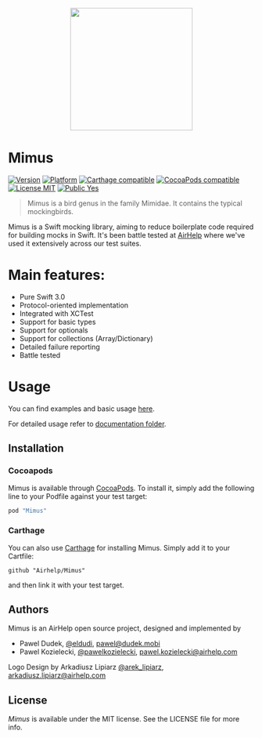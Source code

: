 <p align="center">
  <img src="./Design/mimus@3x.png" width="250" height="250"/>
</p>

# Mimus

[![Version](https://img.shields.io/cocoapods/v/Mimus.svg?style=flat)](http://cocoapods.org/pods/Mimus)
[![Platform](https://img.shields.io/cocoapods/p/Mimus.svg?style=flat)](http://cocoapods.org/pods/Mimus)
[![Carthage compatible](https://img.shields.io/badge/Carthage-compatible-4BC51D.svg?style=flat)](https://github.com/Carthage/Carthage)
[![CocoaPods compatible](https://img.shields.io/badge/CocoaPods-compatible-4BC51D.svg?style=flat)](https://github.com/CocoaPods/CocoaPods)
[![License MIT](https://img.shields.io/badge/License-MIT-blue.svg?style=flat)]()
[![Public Yes](https://img.shields.io/badge/Public-yes-green.svg?style=flat)]()

> Mimus is a bird genus in the family Mimidae. It contains the typical mockingbirds.

Mimus is a Swift mocking library, aiming to reduce boilerplate code required for building mocks in Swift. It's been battle tested at [AirHelp](http://airhelp.com) where we've used it extensively across our test suites.

# Main features:

* Pure Swift 3.0
* Protocol-oriented implementation
* Integrated with XCTest
* Support for basic types
* Support for optionals
* Support for collections (Array/Dictionary)
* Detailed failure reporting
* Battle tested

# Usage

You can find examples and basic usage [here](https://github.com/AirHelp/Mimus/blob/master/Documentation/Basics.md).

For detailed usage refer to [documentation folder](https://github.com/AirHelp/Mimus/tree/master/Documentation).

## Installation

### Cocoapods

Mimus is available through [CocoaPods](http://cocoapods.org). To install
it, simply add the following line to your Podfile against your test target:

```ruby
pod "Mimus"
```

### Carthage

You can also use [Carthage](https://github.com/Carthage/Carthage) for installing Mimus.
Simply add it to your Cartfile:

```
github "Airhelp/Mimus"
```

and then link it with your test target.

## Authors

Mimus is an AirHelp open source project, designed and implemented by

* Pawel Dudek, [@eldudi](http://twitter.com/eldudi), pawel@dudek.mobi
* Pawel Kozielecki, [@pawelkozielecki](https://twitter.com/pawelkozielecki), pawel.kozielecki@airhelp.com

Logo Design by Arkadiusz Lipiarz [@arek_lipiarz](https://twitter.com/arek_lipiarz), arkadiusz.lipiarz@airhelp.com

## License

*Mimus* is available under the MIT license. See the LICENSE file for more info.
